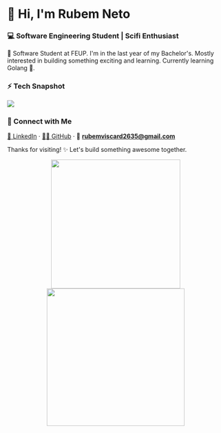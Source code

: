 <!-- Template from https://github.com/pr2tik1/pr2tik1 -->

# 👋 Hi, I'm Rubem Neto 
### 💻 Software Engineering Student | Scifi Enthusiast

🚀 Software Student at FEUP. I'm in the last year of my Bachelor's. Mostly interested in building something exciting and learning. Currently learning Golang 🥳.

### ⚡ Tech Snapshot

<p align="left">
  <img src="https://skillicons.dev/icons?i=c,cpp,haskell,golang,git,kotlin,java,python,html,css,js,ts,react,nextjs,tailwind,docker" />
</p>

### 🤝 Connect with Me  
[💼 LinkedIn](https://www.linkedin.com/in/rubem-neto-62951122b/) · [🧑‍💻 GitHub](https://github.com/rubuy-74) · 📧 **rubemviscard2635@gmail.com**

Thanks for visiting! ✨ Let's build something awesome together.

<p align="center">
  <img src="https://github-readme-stats.vercel.app/api?username=rubuy-74&show_icons=true&theme=dark" width="300">
  <img src="https://github-readme-streak-stats.herokuapp.com?user=rubuy-74&theme=dark&hide_border=true" width="320">
</p>

